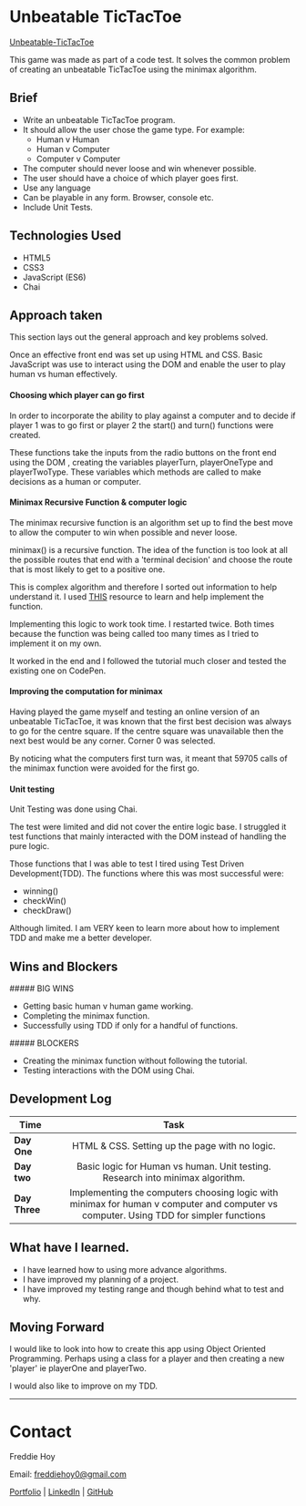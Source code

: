 

# Unbeatable TicTacToe

[Unbeatable-TicTacToe](https://freddiehoy.github.io/Unbeatable-TicTacToe/)

This game was made as part of a code test. It solves the common problem of creating an unbeatable TicTacToe using the minimax algorithm.

## Brief

- Write an unbeatable TicTacToe program.
- It should allow the user chose the game type. For example:
  - Human v Human
  - Human v Computer
  - Computer v Computer
- The computer should never loose and win whenever possible.
- The user should have a choice of which player goes first.
- Use any language
- Can be playable in any form. Browser, console etc.
- Include Unit Tests.


## Technologies Used
- HTML5
- CSS3
- JavaScript (ES6)
- Chai


## Approach taken
This section lays out the general approach and key problems solved.

Once an effective front end was set up using HTML and CSS. Basic JavaScript was use to interact using the DOM and enable the user to play human vs human effectively.

#### Choosing which player can go first

In order to incorporate the ability to play against a computer and to decide if player 1 was to go first or player 2 the start() and turn() functions were created.

These functions take the inputs from the radio buttons on the front end using the DOM , creating the variables playerTurn, playerOneType and playerTwoType. These variables which methods are called to make decisions as a human or computer.


#### Minimax Recursive Function & computer logic

The minimax recursive function is an algorithm set up to find the best move to allow the computer to win when possible and never loose.

minimax() is a recursive function. The idea of the function is too look at all the possible routes that end with a 'terminal decision' and choose the route that is most likely to get to a positive one.

This is complex algorithm and therefore I sorted out information to help understand it. I used [THIS](https://www.freecodecamp.org/news/how-to-make-your-tic-tac-toe-game-unbeatable-by-using-the-minimax-algorithm-9d690bad4b37/) resource to learn and help implement the function.

Implementing this logic to work took time. I restarted twice. Both times because the function was being called too many times as I tried to implement it on my own.

It worked in the end and I followed the tutorial much closer and tested the existing one on CodePen.

#### Improving the computation for minimax

Having played the game myself and testing an online version of an unbeatable TicTacToe, it was known that the first best decision was always to go for the centre square. If the centre square was unavailable then the next best would be any corner. Corner 0 was selected.

By noticing what the computers first turn was, it meant that 59705 calls of the minimax function were avoided for the first go.

#### Unit testing

Unit Testing was done using Chai.

The test were limited and did not cover the entire logic base. I struggled it test functions that mainly interacted with the DOM instead of handling the pure logic.

Those functions that I was able to test I tired using Test Driven Development(TDD). The functions where this was most successful were:

- winning()
- checkWin()
- checkDraw()

Although limited. I am VERY keen to learn more about how to implement TDD and  make me a better developer.

## Wins and Blockers

##### BIG WINS
- Getting basic human v human game working.
- Completing the minimax function.
- Successfully using TDD if only for a handful of functions.

##### BLOCKERS
- Creating the minimax function without following the tutorial.
- Testing interactions with the DOM using Chai.

## Development Log

| Time      | Task         |
| ------------- |:-------------:|
| **Day One**    |  HTML & CSS. Setting up the page with no logic.  |
|  **Day two**    |   Basic logic for Human vs human. Unit testing. Research into minimax algorithm.  |
| **Day Three**  |    Implementing the computers choosing logic with minimax for human v computer and computer vs computer. Using TDD for simpler functions  |


## What have I learned.

- I have learned how to using more advance algorithms.
- I have improved my planning of a project.
- I have improved my testing range and though behind what to test and why.

## Moving Forward

I would like to look into how to create this app using Object Oriented Programming. Perhaps using a class for a player and then creating a new 'player' ie playerOne and playerTwo.

I would also like to improve on my TDD.

---
# Contact

Freddie Hoy

Email: freddiehoy0@gmail.com

[Portfolio](https://freddiehoy.github.io/) | [LinkedIn](https://www.linkedin.com/in/freddie-hoy/) |
[GitHub](https://github.com/FreddieHoy?tab=repositories)
